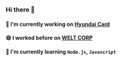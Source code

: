 ### Hi there 👋

#### 🔭 I’m currently working on [Hyundai Card](https://www.hyundaicard.com/)
#### 😄 I worked before on [WELT CORP](https://weltcorp.com/)
#### 🌱 I'm currently learning `Node.js`, `Javascript`
<!--
**jjongbumeee/jjongbumeee** is a ✨ _special_ ✨ repository because its `README.md` (this file) appears on your GitHub profile.

Here are some ideas to get you started:

- 🔭 I’m currently working on ...
- 🌱 I’m currently learning ...
- 👯 I’m looking to collaborate on ...
- 🤔 I’m looking for help with ...
- 💬 Ask me about ...
- 📫 How to reach me: ...
- 😄 Pronouns: ...
- ⚡ Fun fact: ...
-->
